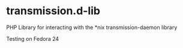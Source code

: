 # transmission.d-lib
PHP Library for interacting with the *nix transmission-daemon library

Testing on Fedora 24

